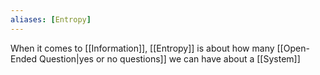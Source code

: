 ```yaml
---
aliases: [Entropy]
---
```


When it comes to [[Information]], [[Entropy]] is about how many [[Open-Ended Question|yes or no questions]] we can have about a [[System]]
